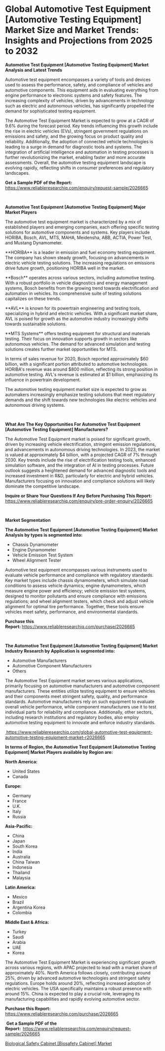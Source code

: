 <p><h1>Global Automotive Test Equipment [Automotive Testing Equipment] Market Size and Market Trends: Insights and Projections from 2025 to 2032</h1></p><p><strong>Automotive Test Equipment [Automotive Testing Equipment] Market Analysis and Latest Trends</strong></p>
<p><p>Automotive test equipment encompasses a variety of tools and devices used to assess the performance, safety, and compliance of vehicles and automotive components. This equipment aids in evaluating everything from engine performance to electronic systems and safety features. The increasing complexity of vehicles, driven by advancements in technology such as electric and autonomous vehicles, has significantly propelled the demand for sophisticated testing equipment.</p><p>The Automotive Test Equipment Market is expected to grow at a CAGR of 9.6% during the forecast period. Key trends influencing this growth include the rise in electric vehicles (EVs), stringent government regulations on emissions and safety, and the growing focus on product quality and reliability. Additionally, the adoption of connected vehicle technologies is leading to a surge in demand for diagnostic tools and systems. The integration of artificial intelligence and automation in testing processes is further revolutionizing the market, enabling faster and more accurate assessments. Overall, the automotive testing equipment landscape is evolving rapidly, reflecting shifts in consumer preferences and regulatory landscapes.</p></p>
<p><strong>Get a Sample PDF of the Report:&nbsp;</strong> <a href="https://www.reliableresearchiq.com/enquiry/request-sample/2026665?utm_campaign=2853&utm_medium=2&utm_source=Github&utm_content=ia&utm_term=30032025&utm_id=automotive-test-equipment-automotive-testing-equipment">https://www.reliableresearchiq.com/enquiry/request-sample/2026665</a></p>
<p>&nbsp;</p>
<p><strong>Automotive Test Equipment [Automotive Testing Equipment] Major Market Players</strong></p>
<p><p>The automotive test equipment market is characterized by a mix of established players and emerging companies, each offering specific testing solutions for automotive components and systems. Key players include HORIBA, Bosch, AVL, MTS, MAHA, Meidensha, ABB, ACTIA, Power Test, and Mustang Dynamometer.</p><p>**HORIBA** is a leader in emission and fuel economy testing equipment. The company has shown steady growth, focusing on advancements in electric vehicle testing solutions. The increasing regulations on emissions drive future growth, positioning HORIBA well in the market.</p><p>**Bosch** operates across various sectors, including automotive testing. With a robust portfolio in vehicle diagnostics and energy management systems, Bosch benefits from the growing trend towards electrification and automation in vehicles. Its comprehensive suite of testing solutions capitalizes on these trends.</p><p>**AVL** is known for its powertrain engineering and testing tools, specializing in hybrid and electric vehicles. With a significant market share, AVL is poised for growth as the automotive industry increasingly shifts towards sustainable solutions.</p><p>**MTS Systems** offers testing equipment for structural and materials testing. Their focus on innovation supports growth in sectors like autonomous vehicles. The demand for advanced simulation and testing solutions creates further market opportunities for MTS.</p><p>In terms of sales revenue for 2020, Bosch reported approximately $60 billion, with a significant portion attributed to automotive technologies. HORIBA's revenue was around $800 million, reflecting its strong position in automotive testing. AVL's revenue is estimated at $1 billion, emphasizing its influence in powertrain development.</p><p>The automotive testing equipment market size is expected to grow as automakers increasingly emphasize testing solutions that meet regulatory demands and the shift towards new technologies like electric vehicles and autonomous driving systems.</p></p>
<p>&nbsp;</p>
<p><strong>What Are The Key Opportunities For Automotive Test Equipment [Automotive Testing Equipment] Manufacturers?</strong></p>
<p><p>The Automotive Test Equipment market is poised for significant growth, driven by increasing vehicle electrification, stringent emission regulations, and advancements in autonomous driving technologies. In 2023, the market is valued at approximately $4 billion, with a projected CAGR of 7% through 2030. Key trends include the rise of electrification testing tools, enhanced simulation software, and the integration of AI in testing processes. Future outlook suggests a heightened demand for advanced diagnostic tools and increased investment in R&D, particularly for electric and hybrid vehicles. Manufacturers focusing on innovation and compliance solutions will likely dominate the competitive landscape.</p></p>
<p><strong>Inquire or Share Your Questions If Any Before Purchasing This Report:</strong> <a href="https://www.reliableresearchiq.com/enquiry/pre-order-enquiry/2026665?utm_campaign=2853&utm_medium=2&utm_source=Github&utm_content=ia&utm_term=30032025&utm_id=automotive-test-equipment-automotive-testing-equipment">https://www.reliableresearchiq.com/enquiry/pre-order-enquiry/2026665</a></p>
<p>&nbsp;</p>
<p><strong>Market Segmentation</strong></p>
<p><strong>The Automotive Test Equipment [Automotive Testing Equipment] Market Analysis by types is segmented into:</strong></p>
<p><ul><li>Chassis Dynamometer</li><li>Engine Dynamometer</li><li>Vehicle Emission Test System</li><li>Wheel Alignment Tester</li></ul></p>
<p><p>Automotive test equipment encompasses various instruments used to evaluate vehicle performance and compliance with regulatory standards. Key market types include chassis dynamometers, which simulate road conditions to assess vehicle dynamics; engine dynamometers, which measure engine power and efficiency; vehicle emission test systems, designed to monitor pollutants and ensure compliance with emissions regulations; and wheel alignment testers, which check and adjust vehicle alignment for optimal tire performance. Together, these tools ensure vehicles meet safety, performance, and environmental standards.</p></p>
<p><strong>Purchase this Report:&nbsp;</strong><a href="https://www.reliableresearchiq.com/purchase/2026665?utm_campaign=2853&utm_medium=2&utm_source=Github&utm_content=ia&utm_term=30032025&utm_id=automotive-test-equipment-automotive-testing-equipment">https://www.reliableresearchiq.com/purchase/2026665</a></p>
<p>&nbsp;</p>
<p><strong>The Automotive Test Equipment [Automotive Testing Equipment] Market Industry Research by Application is segmented into:</strong></p>
<p><ul><li>Automotive Manufacturers</li><li>Automotive Component Manufacturers</li><li>Others</li></ul></p>
<p><p>The Automotive Test Equipment market serves various applications, primarily focusing on automotive manufacturers and automotive component manufacturers. These entities utilize testing equipment to ensure vehicles and their components meet stringent safety, quality, and performance standards. Automotive manufacturers rely on such equipment to evaluate overall vehicle performance, while component manufacturers use it to test individual parts for reliability and compliance. Additionally, other sectors, including research institutions and regulatory bodies, also employ automotive testing equipment to innovate and enforce industry standards.</p></p>
<p><a href="https://www.reliableresearchiq.com/global-automotive-test-equipment-automotive-testing-equipment-market-r2026665?utm_campaign=2853&utm_medium=2&utm_source=Github&utm_content=ia&utm_term=30032025&utm_id=automotive-test-equipment-automotive-testing-equipment">&nbsp;https://www.reliableresearchiq.com/global-automotive-test-equipment-automotive-testing-equipment-market-r2026665</a></p>
<p><strong>In terms of Region, the Automotive Test Equipment [Automotive Testing Equipment] Market Players available by Region are:</strong></p>
<p>
    <p> <strong> North America: </strong>
        <ul>
            <li>United States</li>
            <li>Canada</li>
        </ul>
        </p> 
    <p> <strong> Europe: </strong>
        <ul>
            <li>Germany</li>
            <li>France</li>
            <li>U.K.</li>
            <li>Italy</li>
            <li>Russia</li>
        </ul>
        </p> 
    <p> <strong> Asia-Pacific: </strong>
        <ul>
            <li>China</li>
            <li>Japan</li>
            <li>South Korea</li>
            <li>India</li>
            <li>Australia</li>
            <li>China Taiwan</li>
            <li>Indonesia</li>
            <li>Thailand</li>
            <li>Malaysia</li>
        </ul>
        </p> 
    <p> <strong> Latin America: </strong>
        <ul>
            <li>Mexico</li>
            <li>Brazil</li>
            <li>Argentina Korea</li>
            <li>Colombia</li>
        </ul>
        </p> 
    <p> <strong> Middle East & Africa: </strong>
        <ul>
            <li>Turkey</li>
            <li>Saudi</li>
            <li>Arabia</li>
            <li>UAE</li>
            <li>Korea</li>
        </ul>
    </p>
    </p>
<p><p>The Automotive Test Equipment Market is experiencing significant growth across various regions, with APAC projected to lead with a market share of approximately 40%. North America follows closely, contributing around 25%, driven by advanced automotive technologies and stringent safety regulations. Europe holds around 20%, reflecting increased adoption of electric vehicles. The USA specifically maintains a robust presence with around 15%. China is expected to play a crucial role, leveraging its manufacturing capabilities and rapidly evolving automotive sector.</p></p>
<p><strong>Purchase this Report: </strong><a href="https://www.reliableresearchiq.com/purchase/2026665?utm_campaign=2853&utm_medium=2&utm_source=Github&utm_content=ia&utm_term=30032025&utm_id=automotive-test-equipment-automotive-testing-equipment">https://www.reliableresearchiq.com/purchase/2026665</a></p>
<p>&nbsp;<strong>Get a Sample PDF of the Report:&nbsp;&nbsp;</strong><a href="https://www.reliableresearchiq.com/enquiry/request-sample/2026665?utm_campaign=2853&utm_medium=2&utm_source=Github&utm_content=ia&utm_term=30032025&utm_id=automotive-test-equipment-automotive-testing-equipment">https://www.reliableresearchiq.com/enquiry/request-sample/2026665</a></p>
<p><strong></strong></p>
<p><p><a href="https://github.com/ternainglin/Market-Research-Report-List-1/blob/main/biological-safety-cabinet-biosafety-cabinet-market.md?utm_campaign=2853&utm_medium=2&utm_source=Github&utm_content=ia&utm_term=30032025&utm_id=automotive-test-equipment-automotive-testing-equipment">Biological Safety Cabinet [Biosafety Cabinet] Market</a></p></p>